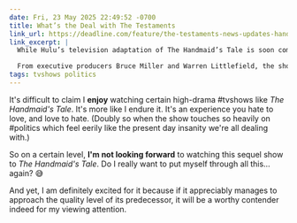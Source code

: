 ```yaml
---
date: Fri, 23 May 2025 22:49:52 -0700
title: What’s the Deal with The Testaments
link_url: https://deadline.com/feature/the-testaments-news-updates-handmaids-tale-sequel-1236410051/
link_excerpt: |
  While Hulu’s television adaptation of The Handmaid’s Tale is soon coming to an end, the story will continue in sequel series The Testaments.

  From executive producers Bruce Miller and Warren Littlefield, the show will take place in the same world as The Handmaid’s Tale with a time jump after the show.
tags: tvshows politics
---
```


It's difficult to claim I **enjoy** watching certain high-drama #tvshows like _The Handmaid's Tale_. It's more like I endure it. It's an experience you hate to love, and love to hate. (Doubly so when the show touches so heavily on #politics which feel eerily like the present day insanity we're all dealing with.)

So on a certain level, **I'm not looking forward** to watching this sequel show to _The Handmaid's Tale_. Do I really want to put myself through all this…again? 😅

And yet, I am definitely excited for it because if it appreciably manages to approach the quality level of its predecessor, it will be a worthy contender indeed for my viewing attention.
